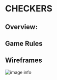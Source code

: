 # **CHECKERS**
## **Overview:**





## **Game Rules**



## **Wireframes**

![image info](/images/Wire_Frame_1)

